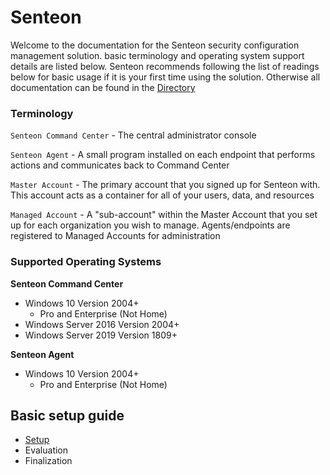 # Senteon 
Welcome to the documentation for the Senteon security configuration management solution. basic terminology and operating system support details are listed below. Senteon recommends following the list of readings below for basic usage if it is your first time using the solution. Otherwise all documentation can be found in the [Directory](version/latest/Directory.md)
### Terminology

`Senteon Command Center` - The central administrator console

`Senteon Agent` - A small program installed on each endpoint that performs actions and communicates back to Command Center

`Master Account` - The primary account that you signed up for Senteon with. This account acts as a container for all of your users, data, and resources

`Managed Account` - A "sub-account" within the Master Account that you set up for each organization you wish to manage. Agents/endpoints are registered to Managed Accounts for administration

### Supported Operating Systems

**Senteon Command Center**
- Windows 10 Version 2004+
  - Pro and Enterprise (Not Home)
- Windows Server 2016 Version 2004+
- Windows Server 2019 Version 1809+

**Senteon Agent**
- Windows 10 Version 2004+
  - Pro and Enterprise (Not Home)

## Basic setup guide
* [Setup](version/latest/Setup.md)
* Evaluation
* Finalization
